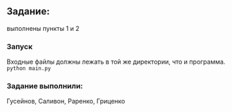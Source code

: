 ## Задание:
выполнены пункты 1 и 2
### Запуск
Входные файлы должны лежать в той же директории, что и программа.
```python main.py```
### Задание выполнили:
Гусейнов, Саливон, Раренко, Гриценко

